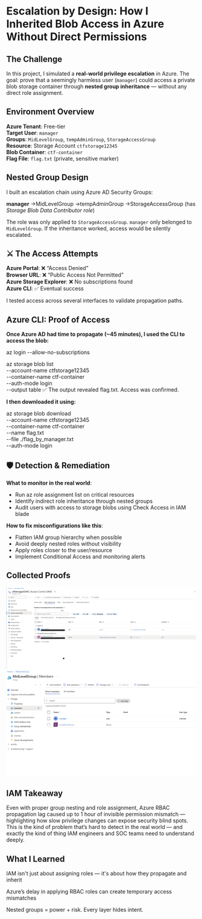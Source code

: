 
# Escalation by Design: How I Inherited Blob Access in Azure Without Direct Permissions

## The Challenge

In this project, I simulated a **real-world privilege escalation** in Azure. The goal: prove that a seemingly harmless user (`manager`) could access a private blob storage container through **nested group inheritance** — without any direct role assignment.

## Environment Overview

**Azure Tenant**: Free-tier  
**Target User**: `manager`  
**Groups**: `MidLevelGroup`, `tempAdminGroup`, `StorageAccessGroup`  
**Resource**: Storage Account `ctfstorage12345`  
**Blob Container**: `ctf-container`  
**Flag File**: `flag.txt` (private, sensitive marker)

## Nested Group Design

I built an escalation chain using Azure AD Security Groups:

**manager**
->MidLevelGroup
  ->tempAdminGroup
      ->StorageAccessGroup (has *Storage Blob Data Contributor role*)

The role was only applied to `StorageAccessGroup`. `manager` only belonged to `MidLevelGroup`. If the inheritance worked, access would be silently escalated.

## ⚔️ The Access Attempts

**Azure Portal**: ❌ “Access Denied”  
**Browser URL**: ❌ “Public Access Not Permitted”  
**Azure Storage Explorer**: ❌ No subscriptions found  
**Azure CLI**: ✅ Eventual success

I tested access across several interfaces to validate propagation paths.

## Azure CLI: Proof of Access

**Once Azure AD had time to propagate (~45 minutes), I used the CLI to access the blob:**

az login --allow-no-subscriptions

az storage blob list \
  --account-name ctfstorage12345 \
  --container-name ctf-container \
  --auth-mode login \
  --output table
✅ The output revealed flag.txt. Access was confirmed.

**I then downloaded it using:**

az storage blob download \
  --account-name ctfstorage12345 \
  --container-name ctf-container \
  --name flag.txt \
  --file ./flag_by_manager.txt \
  --auth-mode login

## 🛡 Detection & Remediation

**What to monitor in the real world**:

- Run az role assignment list on critical resources
- Identify indirect role inheritance through nested groups
- Audit users with access to storage blobs using Check Access in IAM blade

**How to fix misconfigurations like this**:

- Flatten IAM group hierarchy when possible
- Avoid deeply nested roles without visibility
- Apply roles closer to the user/resource
- Implement Conditional Access and monitoring alerts

## Collected Proofs
![ctfstorage](ctfstorage.png)
![Mid Level Group](MidLevelGroup.png)


## IAM Takeaway
Even with proper group nesting and role assignment, Azure RBAC propagation lag caused up to 1 hour of invisible permission mismatch — highlighting how slow privilege changes can expose security blind spots.
This is the kind of problem that’s hard to detect in the real world — and exactly the kind of thing IAM engineers and SOC teams need to understand deeply.

## What I Learned
IAM isn't just about assigning roles — it's about how they propagate and inherit

Azure’s delay in applying RBAC roles can create temporary access mismatches

Nested groups = power + risk. Every layer hides intent.







